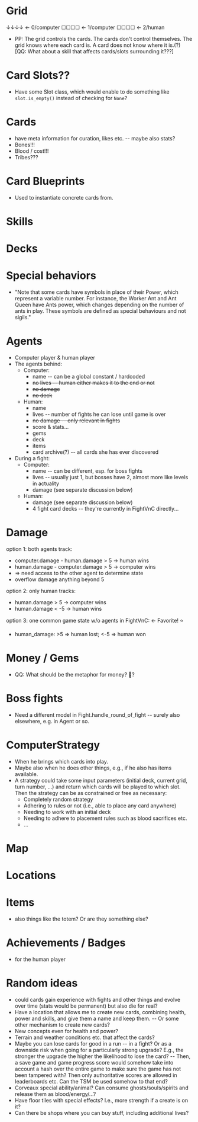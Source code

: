 # Grid
↓↓↓↓  <- 0/computer
☐☐☐☐  <- 1/computer
☐☐☐☐  <- 2/human
- PP: The grid controls the cards. The cards don't control themselves. The grid knows
  where each card is. A card does not know where it is.(?) [QQ: What about a skill that
  affects cards/slots surrounding it???]

# Card Slots??
- Have some Slot class, which would enable to do something like `slot.is_empty()`
  instead of checking for `None`?

# Cards
- have meta information for curation, likes etc. -- maybe also stats?
- Bones!!!
- Blood / cost!!!
- Tribes???

# Card Blueprints
- Used to instantiate concrete cards from.

# Skills

# Decks

# Special behaviors
- "Note that some cards have symbols in place of their Power, which represent a variable
  number. For instance, the Worker Ant and Ant Queen have Ants power, which changes
  depending on the number of ants in play. These symbols are defined as special
  behaviours and not sigils."

# Agents
- Computer player &  human player
- The agents behind:
  - Computer: 
    - name -- can be a global constant / hardcoded
    - ~~no lives -- human either makes it to the end or not~~
    - ~~no damage~~
    - ~~no deck~~
  - Human:
    - name
    - lives -- number of fights he can lose until game is over
    - ~~no damage -- only relevant in fights~~
    - score & stats...
    - gems
    - deck
    - items
    - card archive(?) -- all cards she has ever discovered
- During a fight:
  - Computer:
    - name -- can be different, esp. for boss fights
    - lives -- usually just 1, but bosses have 2, almost more like levels in actuality
    - damage (see separate discussion below)
  - Human:
    - damage (see separate discussion below)
    - 4 fight card decks -- they're currently in FightVnC directly...

# Damage
option 1: both agents track:
- computer.damage - human.damage > 5 -> human wins
- human.damage - computer.damage > 5 -> computer wins
- => need access to the other agent to determine state
- overflow damage anything beyond 5

option 2: only human tracks: 
- human.damage > 5 -> computer wins
- human.damage < -5 -> human wins

option 3: one common game state w/o agents in FightVnC: <- Favorite! ⭐
- human_damage: >5 => human lost; <-5 => human won

# Money / Gems
- QQ: What should be the metaphor for money? 💎?

# Boss fights
- Need a different model in Fight.handle_round_of_fight -- surely also elsewhere, e.g.
  in Agent or so.

# ComputerStrategy
- When he brings which cards into play.
- Maybe also when he does other things, e.g., if he also has items available.
- A strategy could take some input parameters (initial deck, current grid, turn number,
  ...) and return which cards will be played to which slot. Then the strategy can be as
  constrained or free as necessary:
  - Completely random strategy
  - Adhering to rules or not (i.e., able to place any card anywhere)
  - Needing to work with an initial deck
  - Needing to adhere to placement rules such as blood sacrifices etc.
  - ...

# Map

# Locations

# Items
- also things like the totem? Or are they something else?

# Achievements / Badges
- for the human player

# Random ideas
- could cards gain experience with fights and other things and evolve over time (stats
  would be permanent) but also die for real?
- Have a location that allows me to create new cards, combining health, power and
  skills, and give them a name and keep them. -- Or some other mechanism to create new
  cards?
- New concepts even for health and power?
- Terrain and weather conditions etc. that affect the cards?
- Maybe you can lose cards for good in a run -- in a fight? Or as a downside risk when
  going for a particularly strong upgrade? E.g., the stronger the upgrade the higher the
  likelihood to lose the card? -- Then, a save game and game progress score would
  somehow take into account a hash over the entire game to make sure the game has not
  been tampered with? Then only authoritative scores are allowed in leaderboards etc.
  Can the TSM be used somehow to that end?
- Corveaux special ability/animal? Can consume ghosts/souls/spirits and release them as
  blood/energy/...?
- Have floor tiles with special effects? I.e., more strength if a create is on it?
- Can there be shops where you can buy stuff, including additional lives?